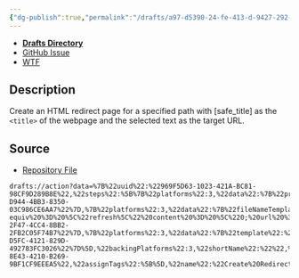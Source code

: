 ```yaml
---
{"dg-publish":true,"permalink":"/drafts/a97-d5390-24-fe-413-d-9427-292-bcbb-223-c5/","dgHomeLink":true,"dgPassFrontmatter":false}
---
```


- [**Drafts Directory**](https://directory.getdrafts.com/a/1yi)
- [GitHub Issue](https://github.com/extratone/drafts/issues/39)
- [WTF](https://davidblue.wtf/drafts/A97D5390-24FE-413D-9427-292BCBB223C5.html)

## Description
Create an HTML redirect page for a specified path with [safe_title] as the `<title>` of the webpage and the selected text as the target URL.

## Source
- [Repository File](https://github.com/extratone/drafts/blob/main/Actions/CreateRedirect.draftsAction)

```
drafts://action?data=%7B%22uuid%22:%22969F5D63-1023-421A-BC81-98CF9D289B8E%22,%22steps%22:%5B%7B%22platforms%22:3,%22data%22:%7B%22promptKey%22:%22prompt%22,%22includeTextField%22:%22true%22,%22includeCancelButton%22:%22true%22,%22promptMessage%22:%22Specify%20path.%20%5C/%5Binput%5D%22,%22promptTitle%22:%22Set%20Path%22,%22textFieldDefault%22:%22redirect%22,%22promptButtons%22:%22OK%22%7D,%22type%22:%22prompt%22,%22isEnabled%22:true,%22uuid%22:%22C47675AD-D944-4BB3-8350-03C986CE6AA7%22%7D,%7B%22platforms%22:3,%22data%22:%7B%22fileNameTemplate%22:%22index.html%22,%22folderTemplate%22:%22%5B%5Bprompt_text%5D%5D%22,%22identifier%22:%22NeoCities%22,%22template%22:%22%3C!DOCTYPE%20html%3E%5Cn%3Chtml%3E%5Cn%C2%A0%C2%A0%20%3Chead%3E%5Cn%C2%A0%C2%A0%C2%A0%C2%A0%C2%A0%20%3Ctitle%3E%5B%5Bsafe_title%5D%5D%3C%5C/title%3E%5Cn%C2%A0%C2%A0%C2%A0%C2%A0%C2%A0%20%3Cmeta%20http-equiv%20%3D%20%5C%22refresh%5C%22%20content%20%3D%20%5C%220;%20url%20%3D%20%5B%5Bselection_only%5D%5D%5C%22%20%5C/%3E%5Cn%C2%A0%C2%A0%20%3C%5C/head%3E%5Cn%C2%A0%C2%A0%20%3Cbody%3E%5Cn%C2%A0%C2%A0%20%3C%5C/body%3E%5Cn%3C%5C/html%3E%22,%22writeType%22:%22replace%22%7D,%22type%22:%22webDAV%22,%22isEnabled%22:true,%22uuid%22:%2248F92EB5-2F47-4CC4-8BB2-2FB2C05F74B7%22%7D,%7B%22platforms%22:3,%22data%22:%7B%22template%22:%22%5Cnhttps:%5C/%5C/davidblue.wtf%5C/%5B%5Bprompt_text%5D%5D%22%7D,%22type%22:%22insertText%22,%22isEnabled%22:true,%22uuid%22:%22DC87D8DA-D5FC-4121-829D-492783FC3026%22%7D%5D,%22backingPlatforms%22:3,%22shortName%22:%22%22,%22shouldConfirm%22:false,%22disposition%22:3,%22keyCommand%22:%7B%22optionKey%22:true,%22input%22:%22R%22,%22controlKey%22:false,%22commandKey%22:true,%22type%22:%22action%22,%22discoverabilityTitle%22:%22Create%20Redirect%22,%22shiftKey%22:true%7D,%22logLevel%22:2,%22groupDisposition%22:0,%22notificationType%22:2,%22tintColor%22:%22yellow%22,%22actionDescription%22:%22Create%20an%20HTML%20redirect%20page%20for%20a%20specified%20path%20with%20%5Bsafe_title%5D%20as%20the%20%3Ctitle%3E%20of%20the%20webpage%20and%20the%20selected%20text%20as%20the%20target%20URL.%22,%22keyUseIcon%22:false,%22icon%22:%22action_redo%22,%22visibility%22:480,%22backingIsSeparator%22:false,%22groupUUID%22:%229E39E0E0-8E43-4210-B269-9BF1CF9EEEA5%22,%22assignTags%22:%5B%5D,%22name%22:%22Create%20Redirect%22%7D
```